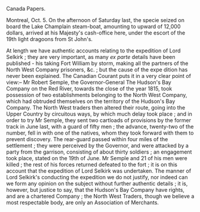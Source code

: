 Canada Papers.Montreal, Oct. 5. On the afternoon of Saturday last, the specie seized on board the Lake Champlain steam-boat, amounting to upward of 12,000 dollars, arrived at his Majesty's cash-office here, under the escort of the 19th light dragoons from St John's.At length we have authentic accounts relating to the expedition of Lord Selkirk ; they are very important, as many *ex parte*  details have been published - his taking Fort William by storm, making all the partners of the North West Company prisoners, &c. ; but the cause of the expe dition has never been explained. The Canadian Courant puts it in a very clear point of view:– Mr Robert Semple, the Governor-General The Hudson's Bay Company on the Red River, towards the close of the year 1815, took possession of two establishments belonging to the North West Company, which had obtruded themselves on the territory of the Hudson's Bay Company. The North West traders then altered their route, going into the Upper Country by circuitous ways, by which much delay took place ; and in order to try Mr Semple, they sent two cartloads of provisions by the former track in June last, with a guard of fifty men ; the advance, twenty-two of the number, fell in with one of the natives, whom they took forward with them to prevent discovery. The rear-guard passed within four miles of the settlement ; they were perceived by the Governor, and were attacked by a party from the garrison, consisting of about thirty soldiers ; an engagement took place, stated on the 19th of June. Mr Semple and 21 of his men were killed ; the rest of his forces returned defeated to the fort ; it is on this account that the expedition of Lord Selkirk was undertaken. The manner of Lord Selkirk's conducting the expedition we do not justify, nor indeed can we form any opinion on the subject without further authentic details ; it is, however, but justice to say, that the Hudson's Bay Company have rights, and are a chartered Company ; the North West Traders, though we believe a most respectable body, are only an Association of Merchants.